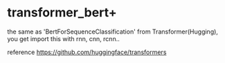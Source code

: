 # transformer_bert+
the same as 'BertForSequenceClassification' from Transformer(Hugging), you get import this with rnn, cnn, rcnn..

reference 
https://github.com/huggingface/transformers
